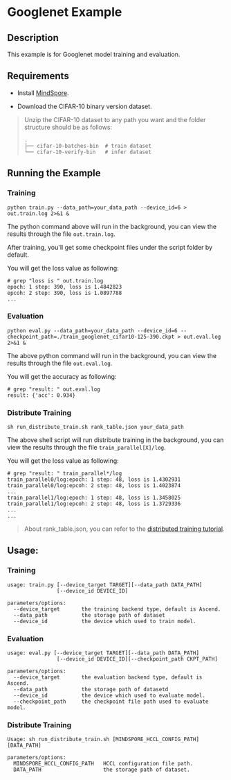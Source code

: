 # Googlenet Example

## Description

This example is for Googlenet model training and evaluation.

## Requirements

- Install [MindSpore](https://www.mindspore.cn/install/en).

- Download the CIFAR-10 binary version dataset.

> Unzip the CIFAR-10 dataset to any path you want and the folder structure should be as follows:
> ```
> .
> ├── cifar-10-batches-bin  # train dataset
> └── cifar-10-verify-bin   # infer dataset
> ```

## Running the Example

### Training

```
python train.py --data_path=your_data_path --device_id=6 > out.train.log 2>&1 & 
```
The python command above will run in the background, you can view the results through the file `out.train.log`.

After training, you'll get some checkpoint files under the script folder by default.

You will get the loss value as following:
```
# grep "loss is " out.train.log
epoch: 1 step: 390, loss is 1.4842823
epcoh: 2 step: 390, loss is 1.0897788
...
```

### Evaluation

```
python eval.py --data_path=your_data_path --device_id=6 --checkpoint_path=./train_googlenet_cifar10-125-390.ckpt > out.eval.log 2>&1 & 
```
The above python command will run in the background, you can view the results through the file `out.eval.log`.

You will get the accuracy as following:
```
# grep "result: " out.eval.log
result: {'acc': 0.934}
```

### Distribute Training
```
sh run_distribute_train.sh rank_table.json your_data_path
```
The above shell script will run distribute training in the background, you can view the results through the file `train_parallel[X]/log`.

You will get the loss value as following:
```
# grep "result: " train_parallel*/log
train_parallel0/log:epoch: 1 step: 48, loss is 1.4302931
train_parallel0/log:epcoh: 2 step: 48, loss is 1.4023874
...
train_parallel1/log:epoch: 1 step: 48, loss is 1.3458025
train_parallel1/log:epcoh: 2 step: 48, loss is 1.3729336
...
...
```
> About rank_table.json, you can refer to the [distributed training tutorial](https://www.mindspore.cn/tutorial/en/master/advanced_use/distributed_training.html).

## Usage:

### Training
```
usage: train.py [--device_target TARGET][--data_path DATA_PATH]
                [--device_id DEVICE_ID]

parameters/options:
  --device_target       the training backend type, default is Ascend.
  --data_path           the storage path of dataset
  --device_id           the device which used to train model.

```

### Evaluation

```
usage: eval.py [--device_target TARGET][--data_path DATA_PATH]
                [--device_id DEVICE_ID][--checkpoint_path CKPT_PATH]

parameters/options:
  --device_target       the evaluation backend type, default is Ascend.
  --data_path           the storage path of datasetd 
  --device_id           the device which used to evaluate model.
  --checkpoint_path     the checkpoint file path used to evaluate model.
```

### Distribute Training

```
Usage: sh run_distribute_train.sh [MINDSPORE_HCCL_CONFIG_PATH] [DATA_PATH]

parameters/options:
  MINDSPORE_HCCL_CONFIG_PATH   HCCL configuration file path.
  DATA_PATH                    the storage path of dataset.
```
